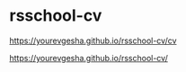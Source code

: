 # rsschool-cv

https://yourevgesha.github.io/rsschool-cv/cv

https://yourevgesha.github.io/rsschool-cv/
